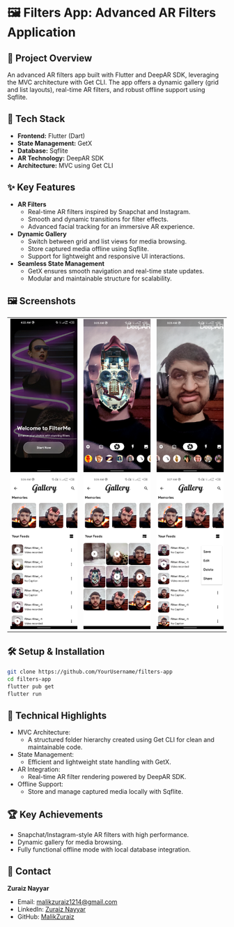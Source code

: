 # 🖼️ Filters App: Advanced AR Filters Application

## 🚀 Project Overview
An advanced AR filters app built with Flutter and DeepAR SDK, leveraging the MVC architecture with Get CLI. The app offers a dynamic gallery (grid and list layouts), real-time AR filters, and robust offline support using Sqflite.

## 🔬 Tech Stack
- **Frontend:** Flutter (Dart)
- **State Management:** GetX
- **Database:** Sqflite
- **AR Technology:** DeepAR SDK
- **Architecture:** MVC using Get CLI


## ✨ Key Features
  - **AR Filters**
    - Real-time AR filters inspired by Snapchat and Instagram.
    - Smooth and dynamic transitions for filter effects.
    - Advanced facial tracking for an immersive AR experience.
  - **Dynamic Gallery**
    - Switch between grid and list views for media browsing.
    - Store captured media offline using Sqflite.
    - Support for lightweight and responsive UI interactions.
  - **Seamless State Management**
    - GetX ensures smooth navigation and real-time state updates.
    - Modular and maintainable structure for scalability.

## 🖼️ Screenshots
<table>
  <tr>
    <td><img src="/assets/images/95249f04-d0ab-4e3a-875b-37b50a76e87e.jpg" width="300"></td>  
    <td><img src="/assets/images/Screenshot_20250125-030522.png" width="300"></td>
    <td><img src="/assets/images/Screenshot_20250125-030528.png" width="300"></td>
  </tr>
  <tr>
    <td><img src="/assets/images/Screenshot_20250125-030618.png" width="300"></td>
    <td><img src="/assets/images/Screenshot_20250125-030624.png" width="300"></td>
    <td><img src="/assets/images/Screenshot_20250125-030702.png" width="300"></td>  
  </tr>
</table>

## 🛠 Setup & Installation
```bash
git clone https://github.com/YourUsername/filters-app
cd filters-app
flutter pub get
flutter run
```

## 🧠 Technical Highlights
- MVC Architecture:
  - A structured folder hierarchy created using Get CLI for clean and maintainable code.
- State Management:
  - Efficient and lightweight state handling with GetX.
- AR Integration:
  - Real-time AR filter rendering powered by DeepAR SDK.
- Offline Support:
  - Store and manage captured media locally with Sqflite.

## 🏆 Key Achievements
- Snapchat/Instagram-style AR filters with high performance.
- Dynamic gallery for media browsing.
- Fully functional offline mode with local database integration.


## 📧 Contact
**Zuraiz Nayyar**
- Email: malikzuraiz1214@gmail.com
- LinkedIn: [Zuraiz Nayyar](https://www.linkedin.com/in/malik-zuraiz-nayyar-3815a8227/)
- GitHub: [MalikZuraiz](https://github.com/MalikZuraiz)

